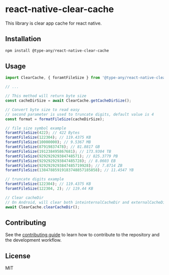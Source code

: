 # react-native-clear-cache

This library is clear app cache for react native.

## Installation

```sh
npm install @type-any/react-native-clear-cache
```

## Usage

```js
import ClearCache, { foramtFileSize } from '@type-any/react-native-clear-cache';

// ...

// This method will return byte size
const cacheDirSize = await ClearCache.getCacheDirSize();

// Convert byte size to read easy
// second parameter is used to truncate digits, default value is 4
const format = formatFileSize(cacheDirSize);

// file size symbol example
foramtFileSize(422); // 422 Bytes
foramtFileSize(122304); // 119.4375 KB
foramtFileSize(10000000); // 9.5367 MB
foramtFileSize(87919837478); // 81.8817 GB
foramtFileSize(191238495867681); // 173.9304 TB
foramtFileSize(929292929384748571); // 825.3779 PB
foramtFileSize(9292929293847485728); // 8.0603 EB
foramtFileSize(9292929293847485719928); // 7.8714 ZB
foramtFileSize(13847885919183748857185858); // 11.4547 YB

// truncate digits example
foramtFileSize(122304); // 119.4375 KB
foramtFileSize(122304, 2); // 119.44 KB

// Clear cacheDir
// On Android, will clear both inteinternalCacheDir and externalCacheDir
await ClearCache.clearCacheDir();
```

## Contributing

See the [contributing guide](CONTRIBUTING.md) to learn how to contribute to the repository and the development workflow.

## License

MIT
